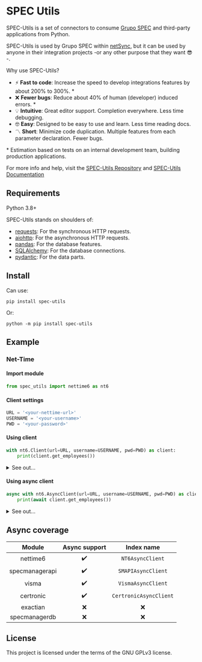 # SPEC Utils
SPEC-Utils is a set of connectors to consume [Grupo SPEC](https://grupospec.com) and third-party applications from Python.

SPEC-Utils is used by Grupo SPEC within [netSync](https://gitlab.com/spec-sa-ar/net_sync), but it can be used by anyone in their integration projects -or any other purpose that they want :sunglasses: -. 


Why use SPEC-Utils?
- :zap: __Fast to code__: Increase the speed to develop integrations features by about 200% to 300%. \*
- :x: __Fewer bugs__: Reduce about 40% of human (developer) induced errors. \*
- :bulb: __Intuitive__: Great editor support. Completion everywhere. Less time debugging.
- :nerd_face: __Easy__: Designed to be easy to use and learn. Less time reading docs.
- :part_alternation_mark: __Short__: Minimize code duplication. Multiple features from each parameter declaration. Fewer bugs.

\* Estimation based on tests on an internal development team, building production applications.

For more info and help, visit the [SPEC-Utils Repository](https://gitlab.com/spec-sa-ar/spec-utils) and [SPEC-Utils Documentation](https://spec-utils.readthedocs.io/en/latest/)


## Requirements
Python 3.8+

SPEC-Utils stands on shoulders of:

- [requests](https://pypi.org/project/requests/): For the synchronous HTTP requests.
- [aiohttp](https://pypi.org/project/aiohttp/): For the asynchronous HTTP requests.
- [pandas](https://pypi.org/project/pandas/): For the database features.
- [SQLAlchemy](https://pypi.org/project/SQLAlchemy/): For the database connections.
- [pydantic](https://pypi.org/project/pydantic/): For the data parts.

## Install

Can use: 
```shell
pip install spec-utils
```
Or:

```shell
python -m pip install spec-utils
```

## Example
### Net-Time
#### Import module

```python
from spec_utils import nettime6 as nt6
```

#### Client settings


```python
URL = '<your-nettime-url>'
USERNAME = '<your-username>'
PWD = '<your-password>'
```

#### Using client

```python
with nt6.Client(url=URL, username=USERNAME, pwd=PWD) as client:
    print(client.get_employees())

```

<details>

<summary>See out...</summary>

```python

{
  'total': 2,
  'items': [{'id': 1, 'nif': '123789456'}, {'id': 2, 'nif': '987321654'}
]}
```

</details>


#### Using async client
```python
async with nt6.AsyncClient(url=URL, username=USERNAME, pwd=PWD) as client:
    print(await client.get_employees())

```

<details>

<summary>See out...</summary>

```python

{
  'total': 2,
  'items': [{'id': 1, 'nif': '123789456'}, {'id': 2, 'nif': '987321654'}
]}
```

</details>


## Async coverage

|     Module     |    Async support   |       Index name       |
|:--------------:|:------------------:|:----------------------:|
| nettime6       | :heavy_check_mark: | `NT6AsyncClient`       |
| specmanagerapi | :heavy_check_mark: | `SMAPIAsyncClient`     |
| visma          | :heavy_check_mark: | `VismaAsyncClient`     |
| certronic      | :heavy_check_mark: | `CertronicAsyncClient` |
| exactian       | :x:                | :x:                    |
| specmanagerdb  | :x:                | :x:                    |


## License
This project is licensed under the terms of the GNU GPLv3 license.